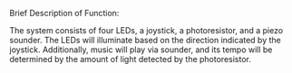 Brief Description of Function:

The system consists of four LEDs, a joystick, a photoresistor, and a piezo sounder. The LEDs will illuminate based on the direction indicated by the joystick. Additionally, music will play via sounder, and its tempo will be determined by the amount of light detected by the photoresistor.
